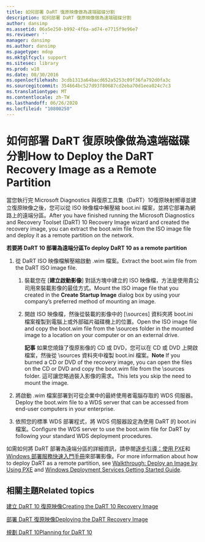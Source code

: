 ```yaml
---
title: 如何部署 DaRT 復原映像做為遠端磁碟分割
description: 如何部署 DaRT 復原映像做為遠端磁碟分割
author: dansimp
ms.assetid: 06a5e250-b992-4f6a-ad74-e7715f9e96e7
ms.reviewer: ''
manager: dansimp
ms.author: dansimp
ms.pagetype: mdop
ms.mktglfcycl: support
ms.sitesec: library
ms.prod: w10
ms.date: 08/30/2016
ms.openlocfilehash: 3cdb1313a64bacd652a5253c09f36fa792d0fa3c
ms.sourcegitcommit: 354664bc527d93f80687cd2eba70d1eea024c7c3
ms.translationtype: MT
ms.contentlocale: zh-TW
ms.lasthandoff: 06/26/2020
ms.locfileid: "10800250"
---
```

# <span data-ttu-id="1e366-103">如何部署 DaRT 復原映像做為遠端磁碟分割</span><span class="sxs-lookup"><span data-stu-id="1e366-103">How to Deploy the DaRT Recovery Image as a Remote Partition</span></span>


<span data-ttu-id="1e366-104">當您執行完 Microsoft Diagnostics 與復原工具集（DaRT）10復原映射嚮導並建立復原映像之後，您可以從 ISO 映像檔中解壓縮 boot.ini 檔案，並將它部署為網路上的遠端分區。</span><span class="sxs-lookup"><span data-stu-id="1e366-104">After you have finished running the Microsoft Diagnostics and Recovery Toolset (DaRT) 10 Recovery Image wizard and created the recovery image, you can extract the boot.wim file from the ISO image file and deploy it as a remote partition on the network.</span></span>

**<span data-ttu-id="1e366-105">若要將 DaRT 10 部署為遠端分區</span><span class="sxs-lookup"><span data-stu-id="1e366-105">To deploy DaRT 10 as a remote partition</span></span>**

1.  <span data-ttu-id="1e366-106">從 DaRT ISO 映像檔解壓縮啟動 .wim 檔案。</span><span class="sxs-lookup"><span data-stu-id="1e366-106">Extract the boot.wim file from the DaRT ISO image file.</span></span>

    1.  <span data-ttu-id="1e366-107">裝載您在 [**建立啟動影像**] 對話方塊中建立的 ISO 映像檔，方法是使用貴公司用來裝載影像的最佳方式。</span><span class="sxs-lookup"><span data-stu-id="1e366-107">Mount the ISO image file that you created in the **Create Startup Image** dialog box by using your company’s preferred method of mounting an image.</span></span>

    2.  <span data-ttu-id="1e366-108">開啟 ISO 映像檔，然後從裝載的影像中的 [\\sources] 資料夾將 boot.ini 檔案複製到電腦上或外部磁片磁碟機上的位置。</span><span class="sxs-lookup"><span data-stu-id="1e366-108">Open the ISO image file and copy the boot.wim file from the \\sources folder in the mounted image to a location on your computer or on an external drive.</span></span>

        <span data-ttu-id="1e366-109">**記事** 如果您燒錄了復原影像的 CD 或 DVD，您可以在 CD 或 DVD 上開啟檔案，然後從 \\sources 資料夾中複製 boot.ini 檔案。</span><span class="sxs-lookup"><span data-stu-id="1e366-109">**Note** If you burned a CD or DVD of the recovery image, you can open the files on the CD or DVD and copy the boot.wim file from the \\sources folder.</span></span> <span data-ttu-id="1e366-110">這可讓您略過裝入影像的需求。</span><span class="sxs-lookup"><span data-stu-id="1e366-110">This lets you skip the need to mount the image.</span></span>

         

2.  <span data-ttu-id="1e366-111">將啟動 .wim 檔案部署到可從企業中的最終使用者電腦存取的 WDS 伺服器。</span><span class="sxs-lookup"><span data-stu-id="1e366-111">Deploy the boot.wim file to a WDS server that can be accessed from end-user computers in your enterprise.</span></span>

3.  <span data-ttu-id="1e366-112">依照您的標準 WDS 部署程式，將 WDS 伺服器設定為使用 DaRT 的 boot.ini 檔案。</span><span class="sxs-lookup"><span data-stu-id="1e366-112">Configure the WDS server to use the boot.wim file for DaRT by following your standard WDS deployment procedures.</span></span>

<span data-ttu-id="1e366-113">如需如何將 DaRT 部署為遠端分區的詳細資訊，請參閱[逐步引導：使用 PXE](https://go.microsoft.com/fwlink/?LinkId=212108)和[Windows 部署服務快速入門手冊](https://go.microsoft.com/fwlink/?LinkId=212106)來部署影像。</span><span class="sxs-lookup"><span data-stu-id="1e366-113">For more information about how to deploy DaRT as a remote partition, see [Walkthrough: Deploy an Image by Using PXE](https://go.microsoft.com/fwlink/?LinkId=212108) and [Windows Deployment Services Getting Started Guide](https://go.microsoft.com/fwlink/?LinkId=212106).</span></span>

## <span data-ttu-id="1e366-114">相關主題</span><span class="sxs-lookup"><span data-stu-id="1e366-114">Related topics</span></span>


[<span data-ttu-id="1e366-115">建立 DaRT 10 復原映像</span><span class="sxs-lookup"><span data-stu-id="1e366-115">Creating the DaRT 10 Recovery Image</span></span>](creating-the-dart-10-recovery-image.md)

[<span data-ttu-id="1e366-116">部署 DaRT 復原映像</span><span class="sxs-lookup"><span data-stu-id="1e366-116">Deploying the DaRT Recovery Image</span></span>](deploying-the-dart-recovery-image-dart-10.md)

[<span data-ttu-id="1e366-117">規劃 DaRT 10</span><span class="sxs-lookup"><span data-stu-id="1e366-117">Planning for DaRT 10</span></span>](planning-for-dart-10.md)

 

 





